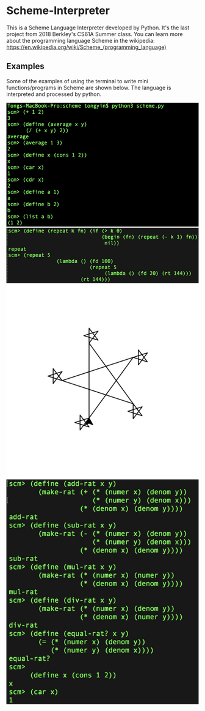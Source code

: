 # Scheme-Interpreter

This is a Scheme Language Interpreter developed by Python. It's the last project from 2018 Berkley's CS61A Summer class.
You can learn more about the programming language Scheme in the wikipedia:  https://en.wikipedia.org/wiki/Scheme_(programming_language)

## Examples
Some of the examples of using the terminal to write mini functions/programs in Scheme are shown below. The language is interpreted
and processed by python.

<img src="screenshots/scm1.jpeg">
<img src="screenshots/scm2.jpeg">
<img src="screenshots/scm3.jpeg">
<img src="screenshots/scm4.jpeg">
